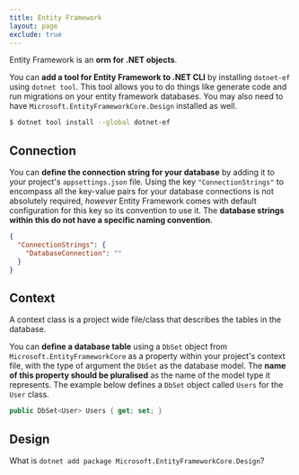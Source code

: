 ```yaml
---
title: Entity Framework
layout: page
exclude: true
---
```


Entity Framework is an **orm for .NET objects**.

You can **add a tool for Entity Framework to .NET CLI** by installing `dotnet-ef` using `dotnet tool`. This tool allows you to do things like generate code and run migrations on your entity framework databases. You may also need to have `Microsoft.EntityFrameworkCore.Design` installed as well.
```bash
$ dotnet tool install --global dotnet-ef
```

## Connection

You can **define the connection string for your database** by adding it to your project's `appsettings.json` file. Using the key `"ConnectionStrings"` to encompass all the key-value pairs for your database connections is not absolutely required, *however* Entity Framework comes with default configuration for this key so its convention to use it. The **database strings within this do not have a specific naming convention**.
```json
{
  "ConnectionStrings": {
    "DatabaseConnection": ""
  }
}
```

## Context

A context class is a project wide file/class that describes the tables in the database.

You can **define a database table** using a `DbSet` object from `Microsoft.EntityFrameworkCore` as a property within your project's context file, with the type of argument the `DbSet` as the database model. The **name of this property should be pluralised** as the name of the model type it represents. The example below defines a `DbSet` object called `Users` for the `User` class.
```csharp
public DbSet<User> Users { get; set; }
```

## Design

What is `dotnet add package Microsoft.EntityFrameworkCore.Design`?
<!--stackedit_data:
eyJoaXN0b3J5IjpbLTU2MjI3MTU2NSwtNjcwNjc4NTA1LC00OT
E0OTkzNzYsMTYxMDU4MDE4Ml19
-->